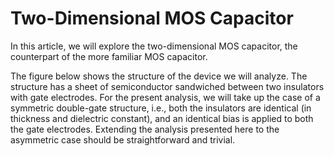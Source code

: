 # Two-Dimensional MOS Capacitor

In this article, we will explore the two-dimensional MOS capacitor, 
the counterpart of the more familiar MOS capacitor.

The figure below shows the structure of the device we will analyze.
The structure has a sheet of semiconductor sandwiched between two insulators with gate electrodes.
For the present analysis, we will take up the case of a symmetric double-gate structure, i.e.,
both the insulators are identical (in thickness and dielectric constant), and an identical bias is 
applied to both the gate electrodes. 
Extending the analysis presented here to the asymmetric case should be straightforward and  trivial.

